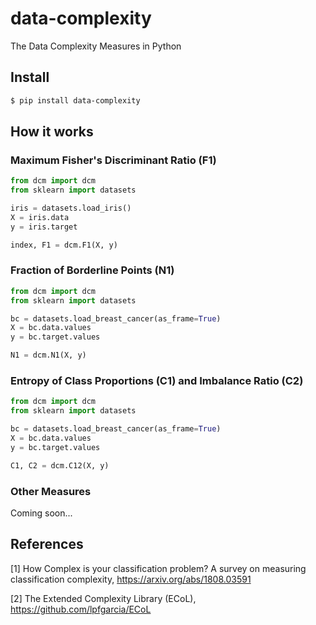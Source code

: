 # data-complexity
The Data Complexity Measures in Python


## Install
```bash
$ pip install data-complexity
```


## How it works
### Maximum Fisher's Discriminant Ratio (F1)
```python
from dcm import dcm
from sklearn import datasets

iris = datasets.load_iris()
X = iris.data
y = iris.target

index, F1 = dcm.F1(X, y)
```

### Fraction of Borderline Points (N1)
```python
from dcm import dcm
from sklearn import datasets

bc = datasets.load_breast_cancer(as_frame=True)
X = bc.data.values
y = bc.target.values

N1 = dcm.N1(X, y)
```

### Entropy of Class Proportions (C1) and Imbalance Ratio (C2)
```python
from dcm import dcm
from sklearn import datasets

bc = datasets.load_breast_cancer(as_frame=True)
X = bc.data.values
y = bc.target.values

C1, C2 = dcm.C12(X, y)
```

### Other Measures
Coming soon...


## References
[1] How Complex is your classification problem? A survey on measuring classification complexity, https://arxiv.org/abs/1808.03591

[2] The Extended Complexity Library (ECoL), https://github.com/lpfgarcia/ECoL

